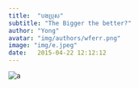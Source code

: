 ```yaml
---
title:  "បងប្រុស"
subtitle: "The Bigger the better?"
author: "Yong"
avatar: "img/authors/wferr.png"
image: "img/e.jpeg"
date:   2015-04-22 12:12:12
---
```


![a](/img/ipa/e.png)
